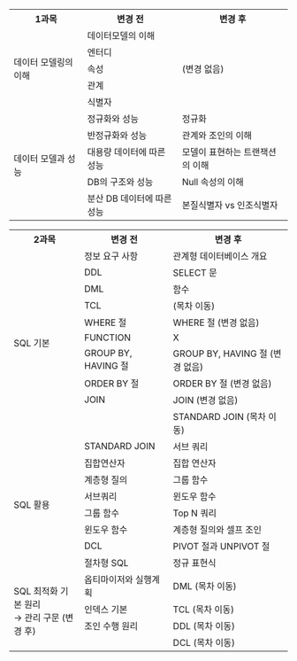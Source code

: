 <table>
    <tr>
        <th>1과목</th>
        <th>변경 전</th>
        <th>변경 후</th>
    </tr>
    <tr>
        <td rowspan="5">데이터 모델링의 이해</td>
        <td>데이터모델의 이해</td>
        <td rowspan="5">(변경 없음)</td>
    </tr>
    <tr>
        <td>엔터디</td>
    </tr>
    <tr>
        <td>속성</td>
    </tr>
    <tr>
        <td>관계</td>
    </tr>
    <tr>
        <td>식별자</td>
    </tr>
    <tr>
        <td rowspan="5">데이터 모델과 성능</td>
        <td>정규화와 성능</td>
        <td>정규화</td>
    </tr>
    <tr>
        <td>반정규화와 성능</td>
        <td>관계와 조인의 이해</td>
    </tr>
    <tr>
        <td>대용량 데이터에 따른 성능</td>
        <td>모델이 표현하는 트랜잭션의 이해</td>
    </tr>
    <tr>
        <td>DB의 구조와 성능</td>
        <td>Null 속성의 이해</td>
    </tr>
    <tr>
        <td>분산 DB 데이터에 따른 성능</td>
        <td>본질식별자 vs 인조식별자</td>
    </tr>
</table>

<table>
    <tr>
        <th>2과목</th>
        <th>변경 전</th>
        <th>변경 후</th>
    </tr>
    <tr>
        <td rowspan="10">SQL 기본</td>
        <td>정보 요구 사항</td>
        <td>관계형 데이터베이스 개요</td>
    </tr>
    <tr>
        <td>DDL</td>
        <td>SELECT 문</td>
    </tr>
    <tr>
        <td>DML</td>
        <td>함수</td>
    </tr>
    <tr>
        <td>TCL</td>
        <td>(목차 이동)</td>
    </tr>
    <tr>
        <td>WHERE 절</td>
        <td>WHERE 절 (변경 없음)</td>
    </tr>
    <tr>
        <td>FUNCTION</td>
        <td>X</td>
    </tr>
    <tr>
        <td>GROUP BY, HAVING 절</td>
        <td>GROUP BY, HAVING 절 (변경 없음)</td>
    </tr>
    <tr>
        <td>ORDER BY 절</td>
        <td>ORDER BY 절 (변경 없음)</td>
    </tr>
    <tr>
        <td>JOIN</td>
        <td>JOIN (변경 없음)</td>
    </tr>
    <tr>
        <td></td>
        <td>STANDARD JOIN (목차 이동)</td>
    </tr>
    <tr>
        <td rowspan="8">SQL 활용</td>
        <td>STANDARD JOIN</td>
        <td>서브 쿼리</td>
    </tr>
    <tr>
        <td>집합연산자</td>
        <td>집합 연산자</td>
    </tr>
    <tr>
        <td>계층형 질의</td>
        <td>그룹 함수</td>
    </tr>
    <tr>
        <td>서브쿼리</td>
        <td>윈도우 함수</td>
    </tr>
    <tr>
        <td>그룹 함수</td>
        <td>Top N 쿼리</td>
    </tr>
    <tr>
        <td>윈도우 함수</td>
        <td>계층형 질의와 셀프 조인</td>
    </tr>
    <tr>
        <td>DCL</td>
        <td>PIVOT 절과 UNPIVOT 절</td>
    </tr>
    <tr>
        <td>절차형 SQL</td>
        <td>정규 표현식</td>
    </tr>
    <tr>
        <td rowspan="4">SQL 최적화 기본 원리<br>&rarr; 관리 구문 (변경 후)</td>
        <td>옵티마이저와 실행계획</td>
        <td>DML (목차 이동)</td>
    </tr>
    <tr>
        <td>인덱스 기본</td>
        <td>TCL (목차 이동)</td>
    </tr>
    <tr>
        <td>조인 수행 원리</td>
        <td>DDL (목차 이동)</td>
    </tr>
    <tr>
        <td></td>
        <td>DCL (목차 이동)</td>
    </tr>
</table>